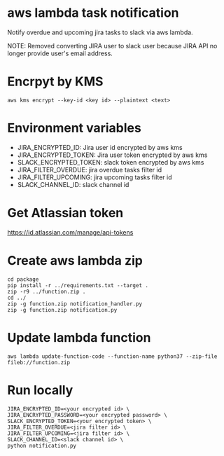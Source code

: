 # aws lambda task notification
Notify overdue and upcoming jira tasks to slack via aws lambda.

NOTE: Removed converting JIRA user to slack user because JIRA API no longer provide user's email address.

# Encrpyt by KMS
```
aws kms encrypt --key-id <key id> --plaintext <text>
```

# Environment variables
- JIRA_ENCRYPTED_ID: Jira user id encrypted by aws kms
- JIRA_ENCRYPTED_TOKEN: Jira user token encrypted by aws kms
- SLACK_ENCRYPTED_TOKEN: slack token encrypted by aws kms
- JIRA_FILTER_OVERDUE: jira overdue tasks filter id
- JIRA_FILTER_UPCOMING: jira upcoming tasks filter id
- SLACK_CHANNEL_ID: slack channel id

# Get Atlassian token
https://id.atlassian.com/manage/api-tokens

# Create aws lambda zip

```
cd package
pip install -r ../requirements.txt --target .
zip -r9 ../function.zip .
cd ../
zip -g function.zip notification_handler.py
zip -g function.zip notification.py
```


# Update lambda function
```
aws lambda update-function-code --function-name python37 --zip-file fileb://function.zip
```


# Run locally
```
JIRA_ENCRYPTED_ID=<your encrypted id> \
JIRA_ENCRYPTED_PASSWORD=<your encrypted password> \
SLACK_ENCRYPTED_TOKEN=<your encrypted token> \
JIRA_FILTER_OVERDUE=<jira filter id> \
JIRA_FILTER_UPCOMING=<jira filter id> \
SLACK_CHANNEL_ID=<slack channel id> \
python notification.py
```